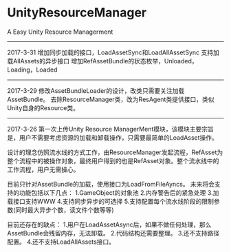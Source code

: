 # UnityResourceManager
A Easy Unity Resource Managerment

---------------------------------------------------------------
2017-3-31
增加同步加载的接口，LoadAssetSync和LoadAllAssetSync
支持加载AllAssets的异步接口
增加RefAssetBundle的状态枚举，Unloaded，Loading，Loaded

---------------------------------------------------------------
2017-3-29
修改AssetBundleLoader的设计，改类只需要关注加载AssetBundle。
去除ResourceManager类，改为ResAgent类提供接口，类似Unity自身的Resource类。

---------------------------------------------------------------
2017-3-26
第一次上传Unity Resource ManagerMent模块，该模块主要宗旨是，用户不需要考虑资源的加载和卸载操作，只需要最简单的LoadAsset操作。

设计的理念仿照流水线的方式工作，由ResourceManager发起流程，RefAsset为整个流程中的被操作对象，最终用户得到的也是RefAsset对象。整个流水线中的工作流程，用户无需操心。

目前只针对AssetBundle的加载，使用接口为LoadFromFileAyncs。
未来将会支持的功能包括以下几点：
1.GameObject的对象池
2.内存警告后的紧急处理
3.加载接口支持WWW
4.支持同步异步的可选择
5.支持配置每个流水线阶段的限制参数(同时最大异步个数，读文件个数等等)

目前还存在的缺点：
1.用户在LoadAssetAsync后，如果不做任何处理，那么AssetBundle会残留内存，无法卸载。
2.代码结构还需要整理。
3.还不支持路径配置。
4.还不支持LoadAllAssets接口。
